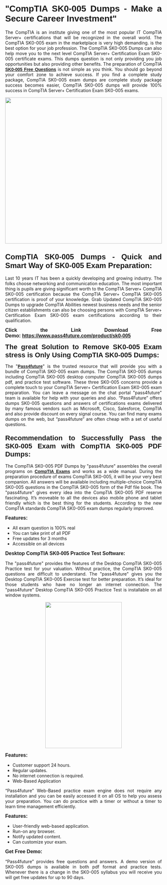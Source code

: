 
<h1 style="text-align: justify;"><span style="font-family:Tahoma,Geneva,sans-serif;"><strong>"CompTIA SK0-005 Dumps - Make a Secure Career Investment"</strong></span></h1>

<p style="text-align: justify;">The CompTIA is an institute giving one of the most popular IT CompTIA Server+ certifications that will be recognized in the overall world. The CompTIA SK0-005 exam in the marketplace is very high demanding. is the best option for your job profession. The CompTIA SK0-005 Dumps can also help move you to the next level CompTIA Server+ Certification Exam SK0-005 certificate exams. This dumps question is not only providing you job opportunities but also providing other benefits. The preparation of CompTIA <span style="font-family:Tahoma,Geneva,sans-serif;"><strong><a href="https://www.pass4future.com/questions/comptia/sk0-005">SK0-005 Free Questions</a></strong></span> is not simple as you think. You should go beyond your comfort zone to achieve success. If you find a complete study package, CompTIA SK0-005 exam dumps are complete study package success becomes easier, CompTIA SK0-005 dumps will provide 100% success in CompTIA Server+ Certification Exam SK0-005 exams.</p>

<p style="text-align: justify;"><a href="https://www.pass4future.com/product/sk0-005"><img alt="" src="https://lh3.googleusercontent.com/pw/AM-JKLVhEO4I138wJzOepD3laGU-R1M7eT-OTYdow6pCESip26lSeaxxzS9BVWUKuzj1e3L_MoxCfVgBEvV8ODwl1LGzlZbt6HJm3NXXplPwnYiBfuYM_eQCcVVRMaAwHdsl3AhHOZS-up7mzwmd4i4EpEGq=w1112-h625-no?authuser=0" style="width: 100%; height: 470px;" /></a></p>

<h2 style="text-align: justify;"><span style="font-size:24px;"><strong><span style="font-family:Tahoma,Geneva,sans-serif;">CompTIA SK0-005 Dumps - Quick and Smart Way of SK0-005 Exam Preparation:</span></strong></span></h2>

<p style="text-align: justify;">Last 10 years IT has been a quickly developing and growing industry. The folks choose networking and communication education. The most important thing is pupils are giving significant worth to the CompTIA Server+ CompTIA SK0-005 certification because the CompTIA Server+ CompTIA SK0-005 certification is proof of your knowledge. Grab Updated CompTIA SK0-005 Dumps to upgrade CompTIA Abilities newest business needs and the senior citizen establishments can also be choosing persons with CompTIA Server+ Certification Exam SK0-005 exam certifications according to their qualification.</p>

<p style="text-align: justify;"><strong><span style="font-family:Lucida Sans Unicode,Lucida Grande,sans-serif;"><span style="font-size:16px;">Click the Link Download Free Demo: <a href="https://www.pass4future.com/product/sk0-005">https://www.pass4future.com/product/sk0-005</a></span></span></strong></p>

<p style="text-align: justify;"><strong><span style="font-size:22px;"><span style="font-family:Tahoma,Geneva,sans-serif;">The great Solution to Remove SK0-005 Exam stress is Only Using CompTIA SK0-005 Dumps:</span></span></strong></p>

<p style="text-align: justify;">The "<span style="font-family:Lucida Sans Unicode,Lucida Grande,sans-serif;"><a href="https://www.pass4future.com/"><strong>Pass4future</strong></a></span>" is the trusted resource that will provide you with a bundle of CompTIA SK0-005 exam dumps. The CompTIA SK0-005 dumps including CompTIA SK0-005 desktop computer CompTIA SK0-005 dumps pdf, and practice test software. These three SK0-005 concerns provide a complete touch to your CompTIA Server+ Certification Exam SK0-005 exam preparation. You can leave a message on the chat portal "pass4future" team is available for help with your queries and also. “Pass4Future” offers dumps SK0-005 questions and answers of certifications exams delivered by many famous vendors such as Microsoft, Cisco, Salesforce, CompTIA and also provide discount on every signal course. You can find many exams dumps on the web, but “pass4future” are often cheap with a set of useful questions.</p>

<h3 style="text-align: justify;"><span style="font-size:22px;"><strong><span style="font-family:Tahoma,Geneva,sans-serif;">Recommendation to Successfully Pass the SK0-005 Exam with CompTIA SK0-005 PDF Dumps:</span></strong></span></h3>

<p style="text-align: justify;">The CompTIA SK0-005 PDF Dumps by "pass4future" assembles the overall programs on <span style="font-family:Lucida Sans Unicode,Lucida Grande,sans-serif;"><strong><a href="https://www.pass4future.com/comptia">CompTIA Exams</a></strong></span> and works as a wide manual. During the preparation procedure of exams CompTIA SK0-005, it will be your very best companion. All answers will be available including multiple-choice CompTIA SK0-005 questions in the CompTIA SK0-005 form of the Pdf file book. The "pass4future" gives every idea into the CompTIA SK0-005 PDF reserve fascinating. It’s moveable to all the devices also mobile phone and tablet friendly which is the best thing for the students. According to the new CompTIA standards CompTIA SK0-005 exam dumps regularly improved.</p>

<p style="text-align: justify;"><span style="font-family:Lucida Sans Unicode,Lucida Grande,sans-serif;"><span style="font-size:16px;"><strong>Features:</strong></span></span></p>

<ul>
	<li style="text-align: justify;">All exam question is 100% real</li>
	<li style="text-align: justify;">You can take print of all PDF</li>
	<li style="text-align: justify;">Free updates for 3 months </li>
	<li style="text-align: justify;">Accessible on all devices</li>
</ul>

<p style="text-align: justify;"><span style="font-family:Tahoma,Geneva,sans-serif;"><span style="font-size:16px;"><strong>Desktop CompTIA SK0-005 Practice Test Software:</strong></span></span></p>

<p style="text-align: justify;">The "pass4future" provides the features of the Desktop CompTIA SK0-005 Practice test for your valuation. Without practice, the CompTIA SK0-005 questions are difficult to understand. The "pass4future" gives you the Desktop CompTIA SK0-005 Exercise test for better preparation. It’s ideal for those students who have no longer an internet connection. The "pass4future" Desktop CompTIA SK0-005 Practice Test is installable on all window systems.</p>

<p style="text-align: center;"><a href="https://www.pass4future.com/product/sk0-005"><img alt="" src="https://lh3.googleusercontent.com/pw/AM-JKLV3yUm3jiqqIo1xIsj1VJ_UeysYexQY-pRYO0rIFl3vg11QZioN-gzffpw2AfKqFynWuvoXOreWrWS0swpr4xmOSWfwII2jvatteuqrfxiWGFBSHPiZUCoi33jqeymK5dmu-0enyX6tayRCAMHw05jv=s625-no?authuser=0" style="width: 70%; height: 470px;" /></a></p>

<p style="text-align: justify;"><span style="font-size:16px;"><span style="font-family:Lucida Sans Unicode,Lucida Grande,sans-serif;"><strong>Features:</strong></span></span></p>

<ul>
	<li style="text-align: justify;">Customer support 24 hours. </li>
	<li style="text-align: justify;">Regular updates. </li>
	<li style="text-align: justify;">No internet connection is required.</li>
	<li style="text-align: justify;">Web-Based Application</li>
</ul>

<p style="text-align: justify;">“Pass4future” Web-Based practice exam engine does not require any installation and you can be easily accessed it on all OS to help you assess your preparation. You can do practice with a timer or without a timer to learn time management efficiently.</p>

<p style="text-align: justify;"><strong><span style="font-size:16px;"><span style="font-family:Lucida Sans Unicode,Lucida Grande,sans-serif;">Features:</span></span></strong></p>

<ul>
	<li style="text-align: justify;">User-friendly web-based application.</li>
	<li style="text-align: justify;">Run-on any browser. </li>
	<li style="text-align: justify;">Notify updated content.</li>
	<li style="text-align: justify;">Can customize your exam.</li>
</ul>

<p style="text-align: justify;"><span style="font-size:16px;"><span style="font-family:Lucida Sans Unicode,Lucida Grande,sans-serif;"><strong>Get Free Demo:</strong></span></span></p>

<p style="text-align: justify;">“Pass4future” provides free questions and answers. A demo version of SK0-005 dumps is available in both pdf format and practice tests. Whenever there is a change in the SK0-005 syllabus you will receive you will get free updates for up to 90 days. </p>
